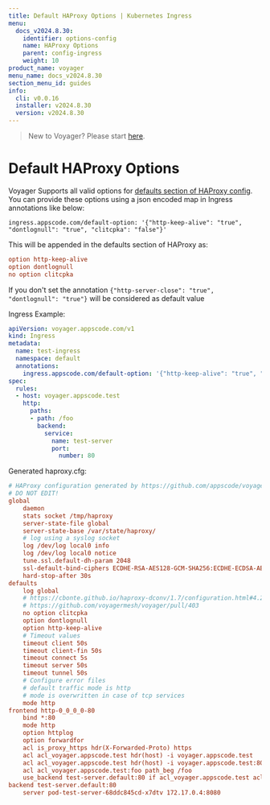 ```yaml
---
title: Default HAProxy Options | Kubernetes Ingress
menu:
  docs_v2024.8.30:
    identifier: options-config
    name: HAProxy Options
    parent: config-ingress
    weight: 10
product_name: voyager
menu_name: docs_v2024.8.30
section_menu_id: guides
info:
  cli: v0.0.16
  installer: v2024.8.30
  version: v2024.8.30
---
```


> New to Voyager? Please start [here](/docs/v2024.8.30/concepts/overview).

# Default HAProxy Options

Voyager Supports all valid options for [defaults section of HAProxy config](https://cbonte.github.io/haproxy-dconv/1.7/configuration.html#4.2-option%20abortonclose). You can provide these options using a json encoded map in Ingress annotations like below:

`ingress.appscode.com/default-option: '{"http-keep-alive": "true", "dontlognull": "true", "clitcpka": "false"}'`

This will be appended in the defaults section of HAProxy as:

```ini
option http-keep-alive
option dontlognull
no option clitcpka
```

If you don't set the annotation `{"http-server-close": "true", "dontlognull": "true"}` will be considered as default value

Ingress Example:

```yaml
apiVersion: voyager.appscode.com/v1
kind: Ingress
metadata:
  name: test-ingress
  namespace: default
  annotations:
    ingress.appscode.com/default-option: '{"http-keep-alive": "true", "dontlognull": "true", "clitcpka": "false"}'
spec:
  rules:
  - host: voyager.appscode.test
    http:
      paths:
      - path: /foo
        backend:
          service:
          	name: test-server
            port:
              number: 80
```

Generated haproxy.cfg:

```ini
# HAProxy configuration generated by https://github.com/appscode/voyager
# DO NOT EDIT!
global
	daemon
	stats socket /tmp/haproxy
	server-state-file global
	server-state-base /var/state/haproxy/
	# log using a syslog socket
	log /dev/log local0 info
	log /dev/log local0 notice
	tune.ssl.default-dh-param 2048
	ssl-default-bind-ciphers ECDHE-RSA-AES128-GCM-SHA256:ECDHE-ECDSA-AES128-GCM-SHA256:ECDHE-RSA-AES256-GCM-SHA384:ECDHE-ECDSA-AES256-GCM-SHA384:DHE-RSA-AES128-GCM-SHA256:DHE-DSS-AES128-GCM-SHA256:kEDH+AESGCM:ECDHE-RSA-AES128-SHA256:ECDHE-ECDSA-AES128-SHA256:ECDHE-RSA-AES128-SHA:ECDHE-ECDSA-AES128-SHA:ECDHE-RSA-AES256-SHA384:ECDHE-ECDSA-AES256-SHA384:ECDHE-RSA-AES256-SHA:ECDHE-ECDSA-AES256-SHA:DHE-RSA-AES128-SHA256:DHE-RSA-AES128-SHA:DHE-DSS-AES128-SHA256:DHE-RSA-AES256-SHA256:DHE-DSS-AES256-SHA:DHE-RSA-AES256-SHA:!aNULL:!eNULL:!EXPORT:!DES:!RC4:!3DES:!MD5:!PSK
	hard-stop-after 30s
defaults
	log global
	# https://cbonte.github.io/haproxy-dconv/1.7/configuration.html#4.2-option%20abortonclose
	# https://github.com/voyagermesh/voyager/pull/403
	no option clitcpka
	option dontlognull
	option http-keep-alive
	# Timeout values
	timeout client 50s
	timeout client-fin 50s
	timeout connect 5s
	timeout server 50s
	timeout tunnel 50s
	# Configure error files
	# default traffic mode is http
	# mode is overwritten in case of tcp services
	mode http
frontend http-0_0_0_0-80
	bind *:80
	mode http
	option httplog
	option forwardfor
	acl is_proxy_https hdr(X-Forwarded-Proto) https
	acl acl_voyager.appscode.test hdr(host) -i voyager.appscode.test
	acl acl_voyager.appscode.test hdr(host) -i voyager.appscode.test:80
	acl acl_voyager.appscode.test:foo path_beg /foo
	use_backend test-server.default:80 if acl_voyager.appscode.test acl_voyager.appscode.test:foo
backend test-server.default:80
	server pod-test-server-68ddc845cd-x7dtv 172.17.0.4:8080
```
